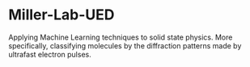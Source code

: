 # Miller-Lab-UED
Applying Machine Learning techniques to solid state physics. More specifically, classifying molecules by the diffraction patterns made by ultrafast electron pulses.
